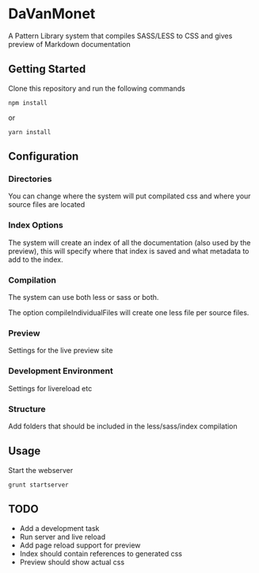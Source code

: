 # DaVanMonet
A Pattern Library system that compiles SASS/LESS to CSS and gives preview of Markdown documentation

## Getting Started
Clone this repository and run the following commands

```shell
npm install
```

or

```shell
yarn install
```

## Configuration
### Directories
You can change where the system will put compilated css and where your source files are located

### Index Options
The system will create an index of all the documentation (also used by the preview), this will specify where that index is saved and what metadata to add to the index.

### Compilation
The system can use both less or sass or both.

The option compileIndividualFiles will create one less file per source files. 

### Preview
Settings for the live preview site

### Development Environment
Settings for livereload etc

### Structure
Add folders that should be included in the less/sass/index compilation

## Usage
Start the webserver
```shell
grunt startserver
```

## TODO
* Add a development task
* Run server and live reload
* Add page reload support for preview
* Index should contain references to generated css
* Preview should show actual css


